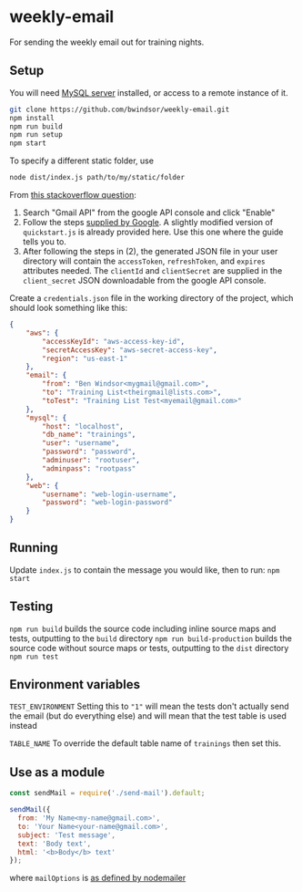 # weekly-email
For sending the weekly email out for training nights.

## Setup
You will need [MySQL server](https://dev.mysql.com/downloads/mysql/) installed, or access to a remote instance of it.
```sh
git clone https://github.com/bwindsor/weekly-email.git
npm install
npm run build
npm run setup
npm start
```

To specify a different static folder, use
```sh
node dist/index.js path/to/my/static/folder
```

From [this stackoverflow question](https://stackoverflow.com/questions/26196467/sending-email-via-node-js-using-nodemailer-is-not-working):
1. Search "Gmail API" from the google API console and click "Enable"
2. Follow the steps [supplied by Google](https://developers.google.com/gmail/api/quickstart/nodejs). A slightly modified version of `quickstart.js` is already provided here. Use this one where the guide tells you to.
3. After following the steps in (2), the generated JSON file in your user directory will contain the `accessToken`, `refreshToken`, and `expires` attributes needed. The `clientId` and `clientSecret` are supplied in the `client_secret` JSON downloadable from the google API console.

Create a `credentials.json` file in the working directory of the project, which should look something like this:
```Json
{
    "aws": {
        "accessKeyId": "aws-access-key-id",
        "secretAccessKey": "aws-secret-access-key",
        "region": "us-east-1"
    },
    "email": {
        "from": "Ben Windsor<mygmail@gmail.com>",
        "to": "Training List<theirgmail@lists.com>",
        "toTest": "Training List Test<myemail@gmail.com>"
    },
    "mysql": {
        "host": "localhost",
        "db_name": "trainings",
        "user": "username",
        "password": "password",
        "adminuser": "rootuser",
        "adminpass": "rootpass"
    },
    "web": {
        "username": "web-login-username",
        "password": "web-login-password"
    }
}
```

## Running
Update `index.js` to contain the message you would like, then to run:
`npm start`

## Testing
`npm run build` builds the source code including inline source maps and tests, outputting to the `build` directory
`npm run build-production` builds the source code without source maps or tests, outputting to the `dist` directory
`npm run test`

## Environment variables
`TEST_ENVIRONMENT` Setting this to `"1"` will mean the tests don't actually send the email (but do everything else) and will mean that the test table is used instead

`TABLE_NAME` To override the default table name of `trainings` then set this.

## Use as a module
```Javascript
const sendMail = require('./send-mail').default;

sendMail({
  from: 'My Name<my-name@gmail.com>',
  to: 'Your Name<your-name@gmail.com>',
  subject: 'Test message',
  text: 'Body text',
  html: '<b>Body</b> text'
});
```
where `mailOptions` is [as defined by nodemailer](https://nodemailer.com/message/)
